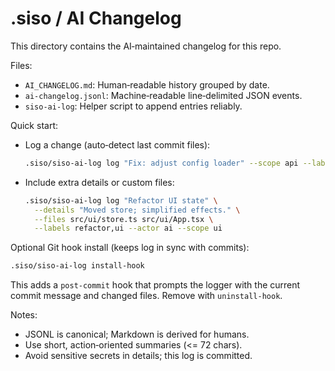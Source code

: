 # .siso / AI Changelog

This directory contains the AI‑maintained changelog for this repo.

Files:
- `AI_CHANGELOG.md`: Human‑readable history grouped by date.
- `ai-changelog.jsonl`: Machine‑readable line‑delimited JSON events.
- `siso-ai-log`: Helper script to append entries reliably.

Quick start:
- Log a change (auto‑detect last commit files):
  ```bash
  .siso/siso-ai-log log "Fix: adjust config loader" --scope api --labels fix,config
  ```
- Include extra details or custom files:
  ```bash
  .siso/siso-ai-log log "Refactor UI state" \
    --details "Moved store; simplified effects." \
    --files src/ui/store.ts src/ui/App.tsx \
    --labels refactor,ui --actor ai --scope ui
  ```

Optional Git hook install (keeps log in sync with commits):
```bash
.siso/siso-ai-log install-hook
```
This adds a `post-commit` hook that prompts the logger with the current commit message and changed files. Remove with `uninstall-hook`.

Notes:
- JSONL is canonical; Markdown is derived for humans.
- Use short, action‑oriented summaries (<= 72 chars).
- Avoid sensitive secrets in details; this log is committed.


